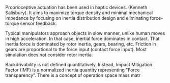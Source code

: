 
Proprioceptive actuation has been used in haptic devices. (Kenneth Salisbury). It aims to maximize torque density and minimal mechanical impedance by focusing on inertia distribution design and eliminating force-torque sensor feedback. 

Typical manipulators approach objects in slow manner, unlike human moves in high acceleration. In that case, inertial force dominates in contact.  That inertia force is dominated by rotor inertia, gears, bearing, etc. Friction in gears are proportional to the force input (contact force input). 
Most simulation does not consider rotor inertia. 

Backdrivability is not defined quantitatively. Instead, Impact Mitigation Factor (IMF) is a normalized inertia quantity representing "Force transparency". There is a concept of operation space mass matr